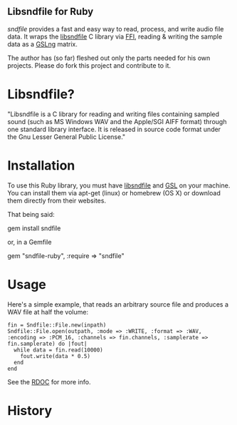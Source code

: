 Libsndfile for Ruby
-------------

*sndfile* provides a fast and easy way to read, process, and write audio
file data.  It wraps the [libsndfile](http://www.mega-nerd.com/libsndfile/)
C library via [FFI](http://github.com/ffi/ffi), reading & writing the
sample data as a [GSLng](https://github.com/v01d/ruby-gsl-ng) matrix.

The author has (so far) fleshed out only the parts needed for his own projects.  Please do fork this project and contribute to it.

Libsndfile?
===========
"Libsndfile is a C library for reading and writing files containing sampled sound (such as MS Windows WAV and the Apple/SGI AIFF format) through one standard library interface. It is released in source code format under the Gnu Lesser General Public License."


Installation
============

To use this Ruby library, you must have [libsndfile](http://www.mega-nerd.com/libsndfile/) and [GSL](http://www.gnu.org/software/gsl/) on your machine. You can install
them via apt-get (linux) or homebrew (OS X) or download them directly from their websites.

That being said:

  gem install sndfile

or, in a Gemfile

  gem "sndfile-ruby", :require => "sndfile"

Usage
=====
Here's a simple example, that reads an arbitrary source file and produces a WAV file at half the volume:

    fin = Sndfile::File.new(inpath)
    Sndfile::File.open(outpath, :mode => :WRITE, :format => :WAV, :encoding => :PCM_16, :channels => fin.channels, :samplerate => fin.samplerate) do |fout|
      while data = fin.read(10000)
        fout.write(data * 0.5)
      end
    end

See the [RDOC](http://rubydoc.info/gems/sndfile) for more info.


History
=======
